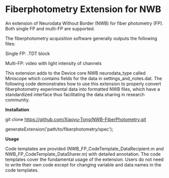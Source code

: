 # Fiberphotometry Extension for NWB

An extension of Neurodata Without Border (NWB) for fiber photometry (FP). Both single FP and multi-FP are supported.

The fiberphotometry acquisition software generally outputs the following files:

Single FP:
.TDT block

Multi-FP:
video with light intensity of channels

This extension adds  to the Device core NWB neurodata_type called Miniscope which contains fields for the data in settings_and_notes.dat. The following code demonstrates how to use this extension to properly convert fiberphotometry experimental data into formatted NWB files, which have a standardized interface thus facilitating the data sharing in research community. 

**Installation**

git clone https://github.com/Xiaoyu-Tong/NWB-FiberPhotometry.git

generateExtension('path/to/fiberphotometry/spec');

**Usage**

Code templates are provided (NWB_FP_CodeTemplate_DataRecipient.m and NWB_FP_CodeTemplate_DataSharer.m) with detailed annotation. The code templates cover the fundamental usage of the extension. Users do not need to write their own code except for changing variable and data names in the code templates.
